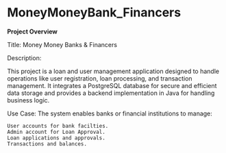 # MoneyMoneyBank_Financers

**Project Overview**

Title: Money Money Banks & Financers

Description:

This project is a loan and user management application designed to handle 
operations like user registration, loan processing, and transaction management.
It integrates a PostgreSQL database for secure and efficient data storage and 
provides a backend implementation in Java for handling business logic.

Use Case:
The system enables banks or financial institutions to manage:

    User accounts for bank facilties.
    Admin account for Loan Approval.
    Loan applications and approvals.
    Transactions and balances.

